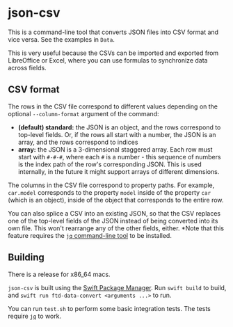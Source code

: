 # json-csv

This is a command-line tool that converts JSON files into CSV format and vice versa. See the examples in `Data`.

This is very useful because the CSVs can be imported and exported from LibreOffice or Excel, where you can use formulas to synchronize data across fields.

## CSV format

The rows in the CSV file correspond to different values depending on the optional `--column-format` argument of the command:

- **(default) standard:** the JSON is an object, and the rows correspond to top-level fields. Or, if the rows all start with a number, the JSON is an array, and the rows correspond to indices
- **array:** the JSON is a 3-dimensional staggered array. Each row must start with `#-#-#`, where each `#` is a number - this sequence of numbers is the index path of the row's corresponding JSON. This is used internally, in the future it might support arrays of different dimensions.

The columns in the CSV file correspond to property paths. For example, `car.model` corresponds to the property `model` inside of the property `car` (which is an object), inside of the object that corresponds to the entire row. 

You can also splice a CSV into an existing JSON, so that the CSV replaces one of the top-level fields of the JSON instead of being converted into its own file. This won't rearrange any of the other fields, either. *Note that this feature requires the [`jq` command-line tool](https://stedolan.github.io/jq/) to be installed.

## Building

There is a release for x86_64 macs.

`json-csv` is built using the [Swift Package Manager](https://swift.org/package-manager/). Run `swift build` to build, and `swift run ftd-data-convert <arguments ...>` to run.

You can run `test.sh` to perform some basic integration tests. The tests require [`jq`](https://stedolan.github.io/jq/) to work.